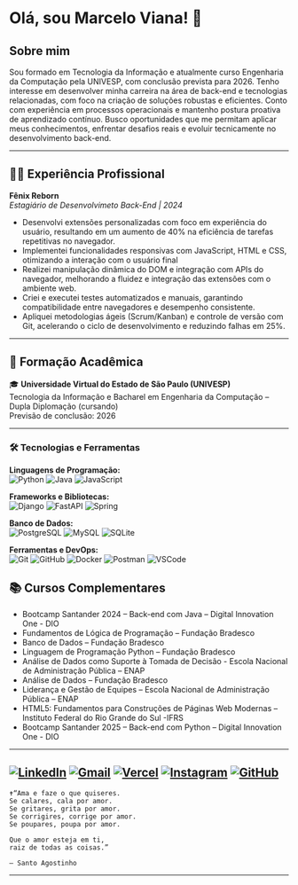 # Olá, sou Marcelo Viana! 🚀
Sobre mim
---
  Sou formado em Tecnologia da Informação e atualmente curso Engenharia da Computação pela UNIVESP, com conclusão prevista para 2026. Tenho interesse em desenvolver minha carreira na área de back-end e tecnologias relacionadas, com foco na criação de soluções robustas e eficientes. Conto com experiência em processos operacionais e mantenho postura proativa de aprendizado contínuo. Busco oportunidades que me permitam aplicar meus conhecimentos, enfrentar desafios reais e evoluir tecnicamente no desenvolvimento back-end.

---

## 👨‍💻 Experiência Profissional

**Fênix Reborn**  
*Estagiário de Desenvolvimeto Back-End | 2024*  
- Desenvolvi extensões personalizadas com foco em experiência do usuário, resultando em um aumento de 40% na eficiência de tarefas repetitivas no navegador. 
- Implementei funcionalidades responsivas com JavaScript, HTML e CSS, otimizando a interação com o usuário final 
- Realizei manipulação dinâmica do DOM e integração com APIs do navegador, melhorando a fluidez e integração das extensões com o ambiente web.  
- Criei e executei testes automatizados e manuais, garantindo compatibilidade entre navegadores e desempenho consistente.
- Apliquei metodologias ágeis (Scrum/Kanban) e controle de versão com Git, acelerando o ciclo de desenvolvimento e reduzindo falhas em 25%.

---

## 🧠 Formação Acadêmica

🎓 **Universidade Virtual do Estado de São Paulo (UNIVESP)**  
Tecnologia da Informação e Bacharel em Engenharia da Computação – Dupla Diplomação (cursando)  
Previsão de conclusão: 2026

---
### 🛠️ Tecnologias e Ferramentas

**Linguagens de Programação:**  
![Python](https://img.shields.io/badge/-Python-3776AB?style=flat&logo=python&logoColor=white)
![Java](https://img.shields.io/badge/-Java-007396?style=flat&logo=java&logoColor=white)
![JavaScript](https://img.shields.io/badge/-JavaScript-F7DF1E?style=flat&logo=javascript&logoColor=black)

**Frameworks e Bibliotecas:**  
![Django](https://img.shields.io/badge/-Django-092E20?style=flat&logo=django&logoColor=white)
![FastAPI](https://img.shields.io/badge/-FastAPI-009688?style=flat&logo=fastapi&logoColor=white)
![Spring](https://img.shields.io/badge/-Spring-6DB33F?style=flat&logo=spring&logoColor=white)

**Banco de Dados:**  
![PostgreSQL](https://img.shields.io/badge/-PostgreSQL-336791?style=flat&logo=postgresql&logoColor=white)
![MySQL](https://img.shields.io/badge/-MySQL-4479A1?style=flat&logo=mysql&logoColor=white)
![SQLite](https://img.shields.io/badge/-SQLite-003B57?style=flat&logo=sqlite&logoColor=white)

**Ferramentas e DevOps:**  
![Git](https://img.shields.io/badge/-Git-F05032?style=flat&logo=git&logoColor=white)
![GitHub](https://img.shields.io/badge/-GitHub-181717?style=flat&logo=github&logoColor=white)
![Docker](https://img.shields.io/badge/-Docker-2496ED?style=flat&logo=docker&logoColor=white)
![Postman](https://img.shields.io/badge/-Postman-FF6C37?style=flat&logo=postman&logoColor=white)
![VSCode](https://img.shields.io/badge/-VSCode-007ACC?style=flat&logo=visual-studio-code&logoColor=white)




## 📚 Cursos Complementares

- Bootcamp Santander 2024 – Back-end com Java – Digital Innovation One - DIO
- Fundamentos de Lógica de Programação – Fundação Bradesco  
- Banco de Dados – Fundação Bradesco 
- Linguagem de Programação Python  – Fundação Bradesco
- Análise de Dados como Suporte à Tomada de Decisão -  Escola Nacional de Administração Pública – ENAP 
- Análise de Dados – Fundação Bradesco  
- Liderança e Gestão de Equipes – Escola Nacional de Administração Pública – ENAP
- HTML5: Fundamentos para Construções de Páginas Web Modernas – Instituto Federal do Rio Grande do Sul 
-IFRS
- Bootcamp Santander 2025 – Back-end com Python – Digital Innovation One - DIO

---
[![LinkedIn](https://img.shields.io/badge/LinkedIn-0077B5?style=for-the-badge&logo=linkedin&logoColor=white)](https://www.linkedin.com/in/marcelo-sviana/)
[![Gmail](https://img.shields.io/badge/Gmail-D14836?style=for-the-badge&logo=gmail&logoColor=white)](mailto:marceloviana836@gmail.com)
[![Vercel](https://img.shields.io/badge/Vercel-000000?style=for-the-badge&logo=vercel&logoColor=white)](https://marceloviana.vercel.app/)
[![Instagram](https://img.shields.io/badge/Instagram-E4405F?style=for-the-badge&logo=instagram&logoColor=white)](https://www.instagram.com/mrcelosviana/)
[![GitHub](https://img.shields.io/badge/-GitHub-181717?style=for-the-badge&logo=github&logoColor=white)](https://github.com/marcelosviana)
---
 
    ✝️“Ama e faze o que quiseres.
    Se calares, cala por amor.
    Se gritares, grita por amor.
    Se corrigires, corrige por amor.
    Se poupares, poupa por amor.

    Que o amor esteja em ti,
    raiz de todas as coisas.”

    — Santo Agostinho
---



